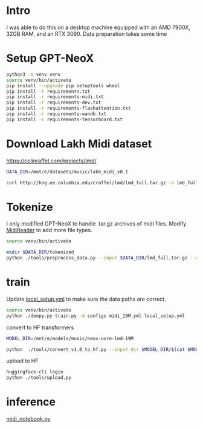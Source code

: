 
# Intro

I was able to do this on a desktop machine equipped with an AMD 7900X, 32GB RAM, and an RTX 3090.
Data preparation takes some time

# Setup GPT-NeoX

```sh
python3 -m venv venv
source venv/bin/activate
pip install --upgrade pip setuptools wheel
pip install -r requirements.txt
pip install -r requirements-midi.txt
pip install -r requirements-dev.txt
pip install -r requirements-flashattention.txt
pip install -r requirements-wandb.txt
pip install -r requirements-tensorboard.txt
```

# Download Lakh Midi dataset

https://colinraffel.com/projects/lmd/

```sh
DATA_DIR=/mnt/e/datasets/music/lakh_midi_v0.1

curl http://hog.ee.columbia.edu/craffel/lmd/lmd_full.tar.gz -o lmd_full.tar.gz
```

<!-- (optionally, but recommended) split into parts to avoid memory issues when tokenizing

```sh
PARTS=6

wget https://github.com/AQUAOSOTech/tarsplitter/releases/download/v2.2.0/tarsplitter_linux
mv tarsplitter_linux tarsplitter
chmod +x tarsplitter

gzip -d -c $DATA_DIR/lmd_full.tar.gz > $DATA_DIR/lmd_full.tar

mkdir $DATA_DIR/parts
./tarsplitter -m split -i $DATA_DIR/lmd_full.tar -o $DATA_DIR/parts/lmd_full-part -p $PARTS

for file in $DATA_DIR/parts/lmd_full-part*.tar; do gzip "$file" & done
```

if you don't want to split the dataset, it's easiest to just do this:

```sh
mkdir $DATA_DIR/parts
mv $DATA_DIR/lmd_full.tar.gz $DATA_DIR/parts/lmd_full-part0.tar.gz
``` -->

# Tokenize

I only modified GPT-NeoX to handle .tar.gz archives of midi files.
Modify [MidiReader](./tools/preprocess_data.py#L147) to add more file types.

<!-- ```sh
source venv/bin/activate

mkdir $DATA_DIR/tokenized
for file in $DATA_DIR/parts/lmd_full-part*.tar.gz; do python ./tools/preprocess_data.py --input $file --output-prefix "$DATA_DIR/tokenized/$(basename "$file" .tar.gz)" --dataset-impl mmap --workers $(nproc); done

python ./tools/merge_datasets --input $DATA_DIR/tokenized/ --output-prefix $DATA_DIR/tokenized/lmd_full
``` -->
```sh
source venv/bin/activate

mkdir $DATA_DIR/tokenized
python ./tools/preprocess_data.py --input $DATA_DIR/lmd_full.tar.gz --output-prefix $DATA_DIR/tokenized/lmd_full --dataset-impl mmap --workers $(nproc)
```

# train

Update [local_setup.yml](./local_setup.yml) to make sure the data paths are correct.

```sh
source venv/bin/activate
python ./deepy.py train.py -d configs midi_19M.yml local_setup.yml
```

convert to HF transformers

```sh
MODEL_DIR=/mnt/e/models/music/neox-oore-lmd-19M

python  ./tools/convert_v1.0_to_hf.py --input_dir $MODEL_DIR/$(cat $MODEL_DIR/latest) --config_file configs/midi_19M.yml --output_dir $MODEL_DIR/hf_model/
```

upload to HF

```sh
huggingface-cli login
python ./tools/upload.py
```

# inference

[midi_notebook.py](./midi_notebook.py)
